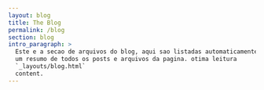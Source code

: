 ```yaml
---
layout: blog
title: The Blog
permalink: /blog
section: blog
intro_paragraph: >
  Este e a secao de arquivos do blog, aqui sao listadas automaticamente
  um resumo de todos os posts e arquivos da pagina. otima leitura
  `_layouts/blog.html` 
  content.
---
```

